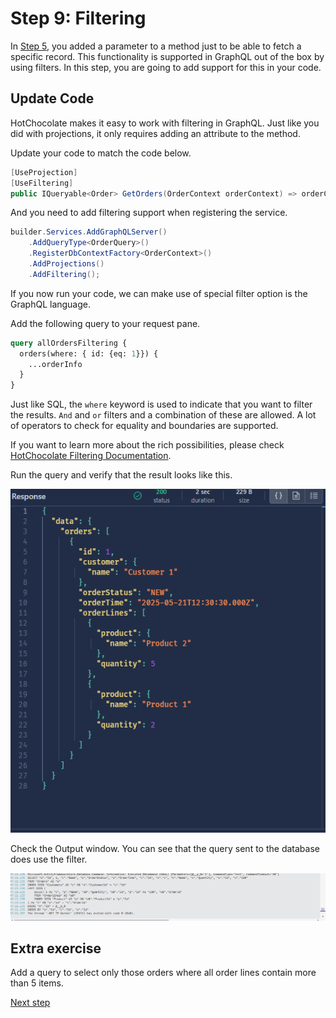 # Step 9: Filtering

In [Step 5](./Step5.md), you added a parameter to a method just to be able to fetch a specific record. This functionality is supported in GraphQL out of the box by using filters. In this step, you are going to add support for this in your code.

## Update Code

HotChocolate makes it easy to work with filtering in GraphQL.
Just like you did with projections, it only requires adding an attribute to the method.

Update your code to match the code below.
```csharp
[UseProjection]
[UseFiltering]
public IQueryable<Order> GetOrders(OrderContext orderContext) => orderContext.Orders;
```
And you need to add filtering support when registering the service.

```csharp
builder.Services.AddGraphQLServer()
    .AddQueryType<OrderQuery>()
    .RegisterDbContextFactory<OrderContext>()
    .AddProjections()
    .AddFiltering();
```

If you now run your code, we can make use of special filter option is the GraphQL language.

Add the following query to your request pane.

```graphql
query allOrdersFiltering {
  orders(where: { id: {eq: 1}}) {
    ...orderInfo
  }
}
```

Just like SQL, the `where` keyword is used to indicate that you want to filter the results. `And` and `or` filters and a combination of these are allowed. 
A lot of operators to check for equality and boundaries are supported. 

If you want to learn more about the rich possibilities, please check [HotChocolate Filtering Documentation](https://chillicream.com/docs/hotchocolate/v15/fetching-data/filtering).

Run the query and verify that the result looks like this.

![Query output](./images/Filtering%20output.png)

Check the Output window. You can see that the query sent to the database does use the filter.

![Query logging for filtering](./images/Filtering%20works.png)

## Extra exercise

Add a query to select only those orders where all order lines contain more than 5 items.


[Next step](./Step10.md)

